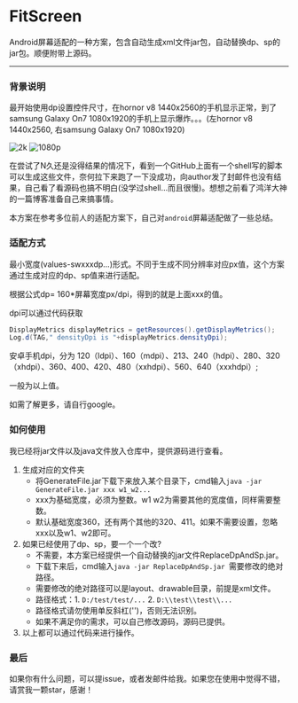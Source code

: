 # FitScreen
Android屏幕适配的一种方案，包含自动生成xml文件jar包，自动替换dp、sp的jar包。顺便附带上源码。



------

### 背景说明

最开始使用dp设置控件尺寸，在hornor v8 1440x2560的手机显示正常，到了samsung Galaxy On7 1080x1920的手机上显示爆炸。。。(左hornor v8 1440x2560, 右samsung Galaxy On7 1080x1920)

![2k](C:\Users\hasee\Desktop\2k.jpg)  ![1080p](C:\Users\hasee\Desktop\1080p.jpg)



在尝试了N久还是没得结果的情况下，看到一个GitHub上面有一个shell写的脚本可以生成这些文件，奈何拉下来跑了一下没成功，向author发了封邮件也没有结果，自己看了看源码也搞不明白(没学过shell...而且很慢)。想想之前看了鸿洋大神的一篇博客准备自己来搞事情。

本方案在参考多位前人的适配方案下，自己对`android`屏幕适配做了一些总结。



### 适配方式

最小宽度(values-swxxxdp...)形式。不同于生成不同分辨率对应px值，这个方案通过生成对应的dp、sp值来进行适配。

根据公式dp= 160*屏幕宽度px/dpi，得到的就是上面xxx的值。

dpi可以通过代码获取

```java
DisplayMetrics displayMetrics = getResources().getDisplayMetrics();
Log.d(TAG," densityDpi is "+displayMetrics.densityDpi);
```

安卓手机dpi，分为 120（ldpi）、160（mdpi）、213、240（hdpi）、280、320（xhdpi）、360、400、420、480（xxhdpi）、560、640（xxxhdpi）; 

一般为以上值。

如需了解更多，请自行google。



### 如何使用

我已经将jar文件以及java文件放入仓库中，提供源码进行查看。

1. 生成对应的文件夹
   - 将GenerateFile.jar下载下来放入某个目录下，cmd输入`java -jar GenerateFile.jar xxx w1_w2...`
   - xxx为基础宽度，必须为整数。w1 w2为需要其他的宽度值，同样需要整数。
   - 默认基础宽度360，还有两个其他的320、411。如果不需要设置，忽略xxx以及w1、w2即可。
2. 如果已经使用了dp、sp，要一个一个改?
   - 不需要，本方案已经提供一个自动替换的jar文件ReplaceDpAndSp.jar。
   - 下载下来后，cmd输入`java -jar ReplaceDpAndSp.jar `需要修改的绝对路径。
   - 需要修改的绝对路径可以是layout、drawable目录，前提是xml文件。
   - 路径格式：1. `D:/test/test/...`   2. `D:\\test\\test\\...`
   - 路径格式请勿使用单反斜杠('\')，否则无法识别。
   - 如果不满足你的需求，可以自己修改源码，源码已提供。
3. 以上都可以通过代码来进行操作。



### 最后

如果你有什么问题，可以提issue，或者发邮件给我。如果您在使用中觉得不错，请赏我一颗star，感谢！